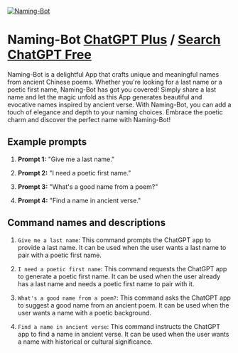 
[![Naming-Bot](https://files.oaiusercontent.com/file-6flk5IC3hsvnrAsRYdGGjcD3?se=2123-10-17T08%3A54%3A05Z&sp=r&sv=2021-08-06&sr=b&rscc=max-age%3D31536000%2C%20immutable&rscd=attachment%3B%20filename%3DDALL%25C2%25B7E%25202023-11-10%252016.52.52%2520-%2520Design%2520an%2520app%2520icon%2520for%2520a%2520naming%2520app.%2520The%2520icon%2520should%2520feature%2520a%2520stylized%252C%2520modern%2520letter%2520%2527N%2527%2520in%2520the%2520center%252C%2520with%2520a%2520bright%2520color%2520scheme%2520incorporating%2520sha.png&sig=81OE9Ynj/hEaMwJAD2%2BJlS5RNrZisYKCBoDzbXsDe%2Bs%3D)](https://chat.openai.com/g/g-shkzfJtfC-naming-bot)

# Naming-Bot [ChatGPT Plus](https://chat.openai.com/g/g-shkzfJtfC-naming-bot) / [Search ChatGPT Free](https://gptcall.net/index.html#/?search=Naming-Bot)

Naming-Bot is a delightful App that crafts unique and meaningful names from ancient Chinese poems. Whether you're looking for a last name or a poetic first name, Naming-Bot has got you covered! Simply share a last name and let the magic unfold as this App generates beautiful and evocative names inspired by ancient verse. With Naming-Bot, you can add a touch of elegance and depth to your naming choices. Embrace the poetic charm and discover the perfect name with Naming-Bot!

## Example prompts

1. **Prompt 1:** "Give me a last name."

2. **Prompt 2:** "I need a poetic first name."

3. **Prompt 3:** "What's a good name from a poem?"

4. **Prompt 4:** "Find a name in ancient verse."

## Command names and descriptions

1. `Give me a last name`: This command prompts the ChatGPT app to provide a last name. It can be used when the user wants a last name to pair with a poetic first name.

2. `I need a poetic first name`: This command requests the ChatGPT app to generate a poetic first name. It can be used when the user already has a last name and needs a poetic first name to pair with it.

3. `What's a good name from a poem?`: This command asks the ChatGPT app to suggest a good name from an ancient poem. It can be used when the user wants a name with a poetic background.

4. `Find a name in ancient verse`: This command instructs the ChatGPT app to find a name in ancient verse. It can be used when the user wants a name with historical or cultural significance.


